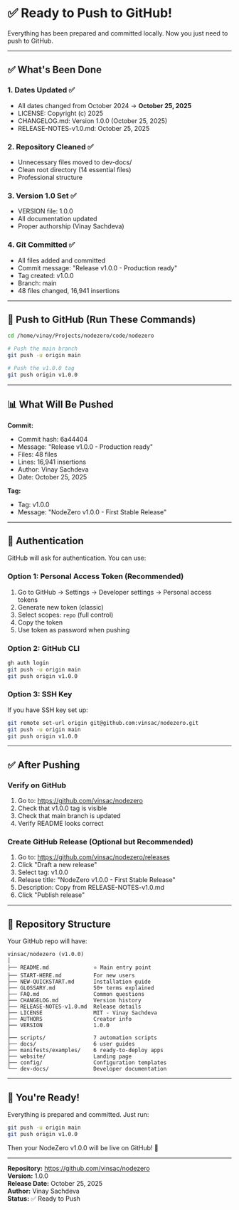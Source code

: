 # ✅ Ready to Push to GitHub!

Everything has been prepared and committed locally. Now you just need to push to GitHub.

---

## ✅ What's Been Done

### 1. Dates Updated ✅
- All dates changed from October 2024 → **October 25, 2025**
- LICENSE: Copyright (c) 2025
- CHANGELOG.md: Version 1.0.0 (October 25, 2025)
- RELEASE-NOTES-v1.0.md: October 25, 2025

### 2. Repository Cleaned ✅
- Unnecessary files moved to dev-docs/
- Clean root directory (14 essential files)
- Professional structure

### 3. Version 1.0 Set ✅
- VERSION file: 1.0.0
- All documentation updated
- Proper authorship (Vinay Sachdeva)

### 4. Git Committed ✅
- All files added and committed
- Commit message: "Release v1.0.0 - Production ready"
- Tag created: v1.0.0
- Branch: main
- 48 files changed, 16,941 insertions

---

## 🚀 Push to GitHub (Run These Commands)

```bash
cd /home/vinay/Projects/nodezero/code/nodezero

# Push the main branch
git push -u origin main

# Push the v1.0.0 tag
git push origin v1.0.0
```

---

## 📊 What Will Be Pushed

**Commit:**
- Commit hash: 6a44404
- Message: "Release v1.0.0 - Production ready"
- Files: 48 files
- Lines: 16,941 insertions
- Author: Vinay Sachdeva
- Date: October 25, 2025

**Tag:**
- Tag: v1.0.0
- Message: "NodeZero v1.0.0 - First Stable Release"

---

## 🔐 Authentication

GitHub will ask for authentication. You can use:

### Option 1: Personal Access Token (Recommended)
1. Go to GitHub → Settings → Developer settings → Personal access tokens
2. Generate new token (classic)
3. Select scopes: `repo` (full control)
4. Copy the token
5. Use token as password when pushing

### Option 2: GitHub CLI
```bash
gh auth login
git push -u origin main
git push origin v1.0.0
```

### Option 3: SSH Key
If you have SSH key set up:
```bash
git remote set-url origin git@github.com:vinsac/nodezero.git
git push -u origin main
git push origin v1.0.0
```

---

## ✅ After Pushing

### Verify on GitHub
1. Go to: https://github.com/vinsac/nodezero
2. Check that v1.0.0 tag is visible
3. Check that main branch is updated
4. Verify README looks correct

### Create GitHub Release (Optional but Recommended)
1. Go to: https://github.com/vinsac/nodezero/releases
2. Click "Draft a new release"
3. Select tag: v1.0.0
4. Release title: "NodeZero v1.0.0 - First Stable Release"
5. Description: Copy from RELEASE-NOTES-v1.0.md
6. Click "Publish release"

---

## 📁 Repository Structure

Your GitHub repo will have:

```
vinsac/nodezero (v1.0.0)
│
├── README.md              ⭐ Main entry point
├── START-HERE.md          For new users
├── NEW-QUICKSTART.md      Installation guide
├── GLOSSARY.md            50+ terms explained
├── FAQ.md                 Common questions
├── CHANGELOG.md           Version history
├── RELEASE-NOTES-v1.0.md  Release details
├── LICENSE                MIT - Vinay Sachdeva
├── AUTHORS                Creator info
├── VERSION                1.0.0
│
├── scripts/               7 automation scripts
├── docs/                  6 user guides
├── manifests/examples/    6 ready-to-deploy apps
├── website/               Landing page
├── config/                Configuration templates
└── dev-docs/              Developer documentation
```

---

## 🎉 You're Ready!

Everything is prepared and committed. Just run:

```bash
git push -u origin main
git push origin v1.0.0
```

Then your NodeZero v1.0.0 will be live on GitHub! 🚀

---

**Repository:** https://github.com/vinsac/nodezero  
**Version:** 1.0.0  
**Release Date:** October 25, 2025  
**Author:** Vinay Sachdeva  
**Status:** ✅ Ready to Push
